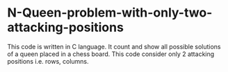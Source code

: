 # N-Queen-problem-with-only-two-attacking-positions
This code is written in C language. It count and show all possible solutions of a queen placed in a chess board. This code consider only 2 attacking positions i.e. rows, columns.
